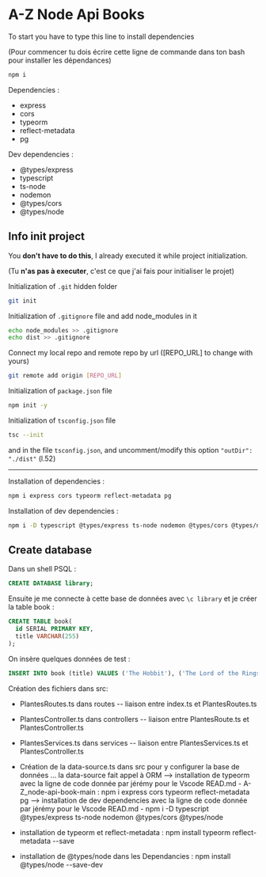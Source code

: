 # A-Z Node Api Books

To start you have to type this line to install dependencies

(Pour commencer tu dois écrire cette ligne de commande dans ton bash pour installer les dépendances)

```bash
npm i
```

Dependencies :

- express
- cors
- typeorm
- reflect-metadata
- pg

Dev dependencies :

- @types/express
- typescript
- ts-node
- nodemon
- @types/cors
- @types/node

## Info init project

You **don't have to do this**, I already executed it while project initialization.

(Tu **n'as pas à executer**, c'est ce que j'ai fais pour initialiser le projet)

Initialization of `.git` hidden folder

```bash
git init
```

Initialization of `.gitignore` file and add node_modules in it

```bash
echo node_modules >> .gitignore
echo dist >> .gitignore
```

Connect my local repo and remote repo by url ([REPO_URL] to change with yours)

```bash
git remote add origin [REPO_URL]
```

Initialization of `package.json` file

```bash
npm init -y
```

Initialization of `tsconfig.json` file

```bash
tsc --init
```

and in the file `tsconfig.json`, and uncomment/modify this option `"outDir": "./dist"` (l.52)

---

Installation of dependencies :

```bash
npm i express cors typeorm reflect-metadata pg
```

Installation of dev dependencies :

```bash
npm i -D typescript @types/express ts-node nodemon @types/cors @types/node
```

## Create database

Dans un shell PSQL :

```sql
CREATE DATABASE library;
```

Ensuite je me connecte à cette base de données avec `\c library` et je créer la table book :

```sql
CREATE TABLE book(
  id SERIAL PRIMARY KEY,
  title VARCHAR(255)
);
```

On insère quelques données de test :

```sql
INSERT INTO book (title) VALUES ('The Hobbit'), ('The Lord of the Rings');
```

Création des fichiers dans src:

- PlantesRoutes.ts dans routes -- liaison entre index.ts et PlantesRoutes.ts
- PlantesController.ts dans controllers -- liaison entre PlantesRoute.ts et PlantesController.ts
- PlantesServices.ts dans services -- liaison entre PlantesServices.ts et PlantesController.ts
- Création de la data-source.ts dans src pour y configurer la base de données ... la data-source fait appel à ORM
  --> installation de typeorm avec la ligne de code donnée par jérémy pour le Vscode
  READ.md - A-Z_node-api-book-main : npm i express cors typeorm reflect-metadata pg
  --> installation de dev dependencies avec la ligne de code donnée par jérémy pour le Vscode
  READ.md - npm i -D typescript @types/express ts-node nodemon @types/cors @types/node

- installation de typeorm et reflect-metadata : npm install typeorm reflect-metadata --save
- installation de @types/node dans les Dependancies : npm install @types/node --save-dev
